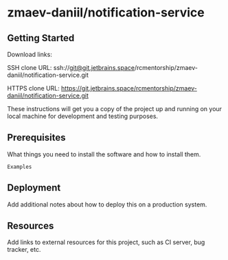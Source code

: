 # zmaev-daniil/notification-service



## Getting Started

Download links:

SSH clone URL: ssh://git@git.jetbrains.space/rcmentorship/zmaev-daniil/notification-service.git

HTTPS clone URL: https://git.jetbrains.space/rcmentorship/zmaev-daniil/notification-service.git



These instructions will get you a copy of the project up and running on your local machine for development and testing purposes.

## Prerequisites

What things you need to install the software and how to install them.

```
Examples
```

## Deployment

Add additional notes about how to deploy this on a production system.

## Resources

Add links to external resources for this project, such as CI server, bug tracker, etc.
